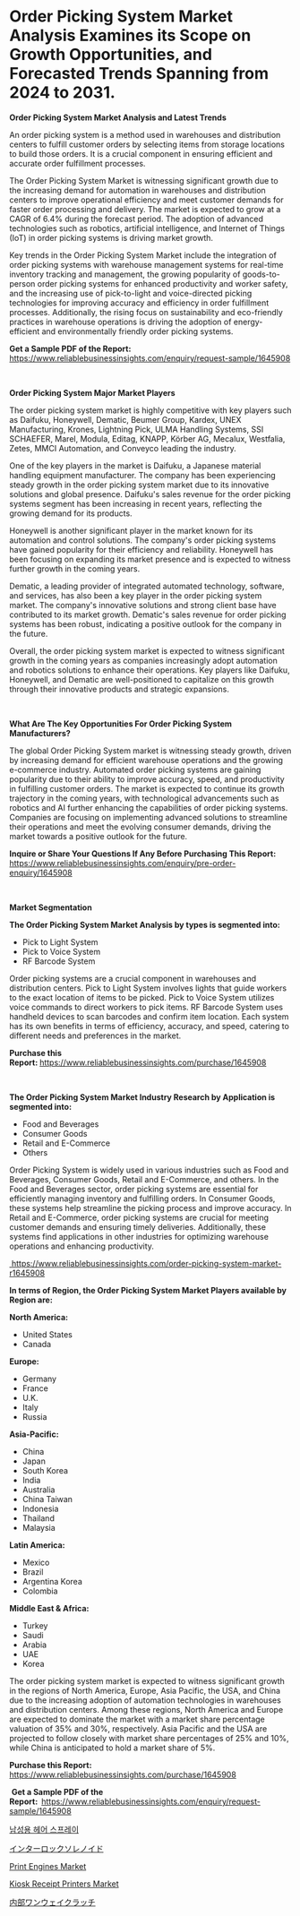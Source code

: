 <p><h1>Order Picking System Market Analysis Examines its Scope on Growth Opportunities, and Forecasted Trends Spanning from 2024 to 2031.</h1></p><p><strong>Order Picking System Market Analysis and Latest Trends</strong></p>
<p><p>An order picking system is a method used in warehouses and distribution centers to fulfill customer orders by selecting items from storage locations to build those orders. It is a crucial component in ensuring efficient and accurate order fulfillment processes.</p><p>The Order Picking System Market is witnessing significant growth due to the increasing demand for automation in warehouses and distribution centers to improve operational efficiency and meet customer demands for faster order processing and delivery. The market is expected to grow at a CAGR of 6.4% during the forecast period. The adoption of advanced technologies such as robotics, artificial intelligence, and Internet of Things (IoT) in order picking systems is driving market growth.</p><p>Key trends in the Order Picking System Market include the integration of order picking systems with warehouse management systems for real-time inventory tracking and management, the growing popularity of goods-to-person order picking systems for enhanced productivity and worker safety, and the increasing use of pick-to-light and voice-directed picking technologies for improving accuracy and efficiency in order fulfillment processes. Additionally, the rising focus on sustainability and eco-friendly practices in warehouse operations is driving the adoption of energy-efficient and environmentally friendly order picking systems.</p></p>
<p><strong>Get a Sample PDF of the Report:&nbsp;</strong> <a href="https://www.reliablebusinessinsights.com/enquiry/request-sample/1645908">https://www.reliablebusinessinsights.com/enquiry/request-sample/1645908</a></p>
<p>&nbsp;</p>
<p><strong>Order Picking System Major Market Players</strong></p>
<p><p>The order picking system market is highly competitive with key players such as Daifuku, Honeywell, Dematic, Beumer Group, Kardex, UNEX Manufacturing, Krones, Lightning Pick, ULMA Handling Systems, SSI SCHAEFER, Marel, Modula, Editag, KNAPP, Körber AG, Mecalux, Westfalia, Zetes, MMCI Automation, and Conveyco leading the industry.</p><p>One of the key players in the market is Daifuku, a Japanese material handling equipment manufacturer. The company has been experiencing steady growth in the order picking system market due to its innovative solutions and global presence. Daifuku's sales revenue for the order picking systems segment has been increasing in recent years, reflecting the growing demand for its products.</p><p>Honeywell is another significant player in the market known for its automation and control solutions. The company's order picking systems have gained popularity for their efficiency and reliability. Honeywell has been focusing on expanding its market presence and is expected to witness further growth in the coming years.</p><p>Dematic, a leading provider of integrated automated technology, software, and services, has also been a key player in the order picking system market. The company's innovative solutions and strong client base have contributed to its market growth. Dematic's sales revenue for order picking systems has been robust, indicating a positive outlook for the company in the future.</p><p>Overall, the order picking system market is expected to witness significant growth in the coming years as companies increasingly adopt automation and robotics solutions to enhance their operations. Key players like Daifuku, Honeywell, and Dematic are well-positioned to capitalize on this growth through their innovative products and strategic expansions.</p></p>
<p>&nbsp;</p>
<p><strong>What Are The Key Opportunities For Order Picking System Manufacturers?</strong></p>
<p><p>The global Order Picking System market is witnessing steady growth, driven by increasing demand for efficient warehouse operations and the growing e-commerce industry. Automated order picking systems are gaining popularity due to their ability to improve accuracy, speed, and productivity in fulfilling customer orders. The market is expected to continue its growth trajectory in the coming years, with technological advancements such as robotics and AI further enhancing the capabilities of order picking systems. Companies are focusing on implementing advanced solutions to streamline their operations and meet the evolving consumer demands, driving the market towards a positive outlook for the future.</p></p>
<p><strong>Inquire or Share Your Questions If Any Before Purchasing This Report:</strong> <a href="https://www.reliablebusinessinsights.com/enquiry/pre-order-enquiry/1645908">https://www.reliablebusinessinsights.com/enquiry/pre-order-enquiry/1645908</a></p>
<p>&nbsp;</p>
<p><strong>Market Segmentation</strong></p>
<p><strong>The Order Picking System Market Analysis by types is segmented into:</strong></p>
<p><ul><li>Pick to Light System</li><li>Pick to Voice System</li><li>RF Barcode System</li></ul></p>
<p><p>Order picking systems are a crucial component in warehouses and distribution centers. Pick to Light System involves lights that guide workers to the exact location of items to be picked. Pick to Voice System utilizes voice commands to direct workers to pick items. RF Barcode System uses handheld devices to scan barcodes and confirm item location. Each system has its own benefits in terms of efficiency, accuracy, and speed, catering to different needs and preferences in the market.</p></p>
<p><strong>Purchase this Report:&nbsp;</strong><a href="https://www.reliablebusinessinsights.com/purchase/1645908">https://www.reliablebusinessinsights.com/purchase/1645908</a></p>
<p>&nbsp;</p>
<p><strong>The Order Picking System Market Industry Research by Application is segmented into:</strong></p>
<p><ul><li>Food and Beverages</li><li>Consumer Goods</li><li>Retail and E-Commerce</li><li>Others</li></ul></p>
<p><p>Order Picking System is widely used in various industries such as Food and Beverages, Consumer Goods, Retail and E-Commerce, and others. In the Food and Beverages sector, order picking systems are essential for efficiently managing inventory and fulfilling orders. In Consumer Goods, these systems help streamline the picking process and improve accuracy. In Retail and E-Commerce, order picking systems are crucial for meeting customer demands and ensuring timely deliveries. Additionally, these systems find applications in other industries for optimizing warehouse operations and enhancing productivity.</p></p>
<p><a href="https://www.reliablebusinessinsights.com/order-picking-system-market-r1645908">&nbsp;https://www.reliablebusinessinsights.com/order-picking-system-market-r1645908</a></p>
<p><strong>In terms of Region, the Order Picking System Market Players available by Region are:</strong></p>
<p>
    <p> <strong> North America: </strong>
        <ul>
            <li>United States</li>
            <li>Canada</li>
        </ul>
        </p> 
    <p> <strong> Europe: </strong>
        <ul>
            <li>Germany</li>
            <li>France</li>
            <li>U.K.</li>
            <li>Italy</li>
            <li>Russia</li>
        </ul>
        </p> 
    <p> <strong> Asia-Pacific: </strong>
        <ul>
            <li>China</li>
            <li>Japan</li>
            <li>South Korea</li>
            <li>India</li>
            <li>Australia</li>
            <li>China Taiwan</li>
            <li>Indonesia</li>
            <li>Thailand</li>
            <li>Malaysia</li>
        </ul>
        </p> 
    <p> <strong> Latin America: </strong>
        <ul>
            <li>Mexico</li>
            <li>Brazil</li>
            <li>Argentina Korea</li>
            <li>Colombia</li>
        </ul>
        </p> 
    <p> <strong> Middle East & Africa: </strong>
        <ul>
            <li>Turkey</li>
            <li>Saudi</li>
            <li>Arabia</li>
            <li>UAE</li>
            <li>Korea</li>
        </ul>
    </p>
    </p>
<p><p>The order picking system market is expected to witness significant growth in the regions of North America, Europe, Asia Pacific, the USA, and China due to the increasing adoption of automation technologies in warehouses and distribution centers. Among these regions, North America and Europe are expected to dominate the market with a market share percentage valuation of 35% and 30%, respectively. Asia Pacific and the USA are projected to follow closely with market share percentages of 25% and 10%, while China is anticipated to hold a market share of 5%.</p></p>
<p><strong>Purchase this Report: </strong><a href="https://www.reliablebusinessinsights.com/purchase/1645908">https://www.reliablebusinessinsights.com/purchase/1645908</a></p>
<p>&nbsp;<strong>Get a Sample PDF of the Report:&nbsp;&nbsp;</strong><a href="https://www.reliablebusinessinsights.com/enquiry/request-sample/1645908">https://www.reliablebusinessinsights.com/enquiry/request-sample/1645908</a></p>
<p><strong></strong></p>
<p><p><a href="https://github.com/Wesleyeilly8796202/Market-Research-Report-List-1/blob/main/6977994170436.md">남성용 헤어 스프레이</a></p><p><a href="https://github.com/gfggqjbfys368009/Market-Research-Report-List-2/blob/main/9414376158880.md">インターロックソレノイド</a></p><p><a href="https://github.com/fkhcgcyl33/Market-Research-Report-List-1/blob/main/print-engines-market.md">Print Engines Market</a></p><p><a href="https://github.com/ctanaka235/Market-Research-Report-List-1/blob/main/kiosk-receipt-printers-market.md">Kiosk Receipt Printers Market</a></p><p><a href="https://github.com/vlcostes/Market-Research-Report-List-2/blob/main/2018627158881.md">内部ワンウェイクラッチ</a></p></p>